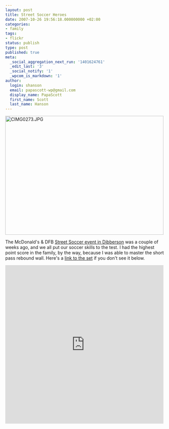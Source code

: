 ```yaml
---
layout: post
title: Street Soccer Heroes
date: 2007-10-26 19:56:18.000000000 +02:00
categories:
- family
tags:
- flickr
status: publish
type: post
published: true
meta:
  _social_aggregation_next_run: '1401624761'
  _edit_last: '3'
  _social_notify: '1'
  _wpcom_is_markdown: '1'
author:
  login: shanson
  email: papascott-wp@gmail.com
  display_name: PapaScott
  first_name: Scott
  last_name: Hanson
---
```

<p><a href="http://www.flickr.com/photos/51035717986@N01/1761871188" title="View 'CIMG0273.JPG' on Flickr.com"><img src="https://farm3.static.flickr.com/2125/1761871188_caabb0cba5.jpg" alt="CIMG0273.JPG" border="0" width="500" height="375" /></a></p>
<p>The McDonald's &amp; DFB <a href="http://www.mcdonalds-nordheide.de/2007/09/15/dfb-mcdonalds-street-abzeichen/">Street Soccer event in Dibberson</a> was a couple of weeks ago, and we all put our soccer skills to the test. I had the highest point score in the family, by the way, because I was able to master the short pass rebound wall. Here's a <a href="http://www.flickr.com/photos/papascott/sets/72157602720228214/">link to the set</a> if you don't see it below.</p>
<p><iframe align="center" src="http://www.flickr.com/slideShow/index.gne?set_id=72157602720228214" frameborder="0" width="500" scrolling="no" height="500"></iframe></p>

